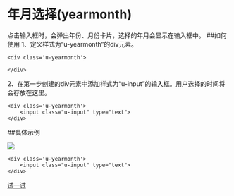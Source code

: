 # 年月选择(yearmonth)
点击输入框时，会弹出年份、月份卡片，选择的年月会显示在输入框中。
##如何使用
1、定义样式为“u-yearmonth”的div元素。
	
	<div class='u-yearmonth'>
        
    </div>
2、在第一步创建的div元素中添加样式为“u-input”的输入框。用户选择的时间将会存放在这里。

	<div class='u-yearmonth'>
        <input class="u-input" type="text">
    </div>

##具体示例

![](../../static/plugins/img/yearmonth.png)

	<div class='u-yearmonth'>
        <input class="u-input" type="text">
    </div>



[试一试](http://iuap.yonyou.com/fe/demo/#/demos/ui/yearmonth "试一试")